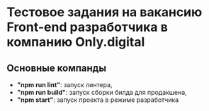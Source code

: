 # Тестовое задания на вакансию Front-end разработчика в компанию Only.digital

## Основные компанды

- **"npm run lint"**: запуск линтера,
- **"npm run build"**: запуск сборки билда для продакшена,
- **"npm start"**: запуск проекта в режиме разработчика
